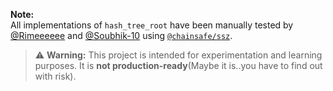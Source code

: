 
**Note:**  
All implementations of `hash_tree_root` have been manually tested by [@Rimeeeeee](https://github.com/Rimeeeeee) and [@Soubhik-10](https://github.com/Soubhik-10) using [`@chainsafe/ssz`](https://github.com/ChainSafe/ssz/tree/master/packages/ssz).

> ⚠️ **Warning:** This project is intended for experimentation and learning purposes. It is **not production-ready**(Maybe it is..you have to find out with risk).


